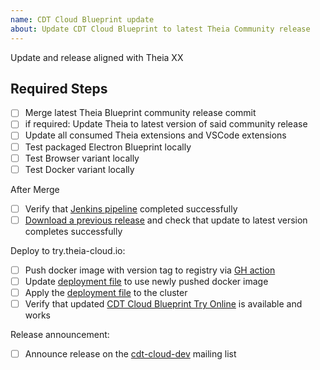 ```yaml
---
name: CDT Cloud Blueprint update
about: Update CDT Cloud Blueprint to latest Theia Community release
---
```


<!-- Please replace the version below with the desired version. -->
Update and release aligned with Theia XX

## Required Steps

- [ ] Merge latest Theia Blueprint community release commit
- [ ] if required: Update Theia to latest version of said community release
- [ ] Update all consumed Theia extensions and VSCode extensions
- [ ] Test packaged Electron Blueprint locally
- [ ] Test Browser variant locally
- [ ] Test Docker variant locally

After Merge

- [ ] Verify that [Jenkins pipeline](https://ci.eclipse.org/theia/job/TheiaCDTCloud/job/master/) completed successfully
- [ ] [Download a previous release](https://download.eclipse.org/theia/cdt-cloud/) and check that update to latest version completes successfully

Deploy to try.theia-cloud.io:

- [ ] Push docker image with version tag to registry via [GH action](https://github.com/eclipse-cdt-cloud/cdt-cloud-blueprint/actions/workflows/publish-image.yml)
- [ ] Update [deployment file](https://github.com/eclipsesource/try-theia-cloud-deployment/blob/main/resources/appdefinitions/cdt.yaml) to use newly pushed docker image
- [ ] Apply the [deployment file](https://github.com/eclipsesource/try-theia-cloud-deployment/blob/main/resources/appdefinitions/cdt.yaml) to the cluster
- [ ] Verify that updated [CDT Cloud Blueprint Try Online](https://try.theia-cloud.io/?appDef=cdt-cloud-demo) is available and works

Release announcement:

- [ ] Announce release on the [cdt-cloud-dev](https://accounts.eclipse.org/mailing-list/cdt-cloud-dev) mailing list
